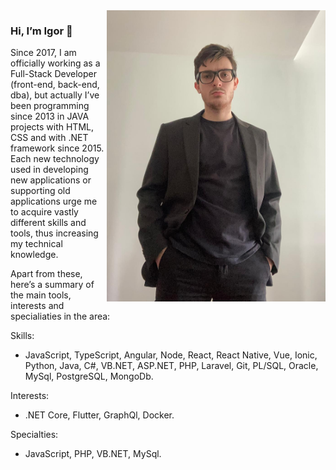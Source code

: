 <img align="right" src="https://github.com/igor-lisboa/igor-lisboa/blob/main/igor-lisboa.jpeg?raw=true" alt="Igor Lisboa" width="350px" />

### Hi, I’m Igor 👋

Since 2017, I am officially working as a Full-Stack Developer (front-end, back-end, dba), but actually I’ve been programming since 2013 in JAVA projects with HTML, CSS and with .NET framework since 2015. Each new technology used in developing new applications or supporting old applications urge me to acquire vastly different skills and tools, thus increasing my technical knowledge.

Apart from these, here’s a summary of the main tools, interests and specialiaties in the area:

Skills:
* JavaScript, TypeScript, Angular, Node, React, React Native, Vue, Ionic, Python, Java, C#, VB.NET, ASP.NET, PHP, Laravel, Git, PL/SQL, Oracle, MySql, PostgreSQL, MongoDb.

Interests:
* .NET Core, Flutter, GraphQl, Docker.

Specialties:
* JavaScript, PHP, VB.NET, MySql.